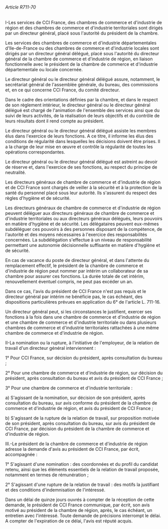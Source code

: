 ###### Article R711-70

I-Les services de CCI France, des chambres de commerce et d'industrie de région et des chambres de commerce et d'industrie territoriales sont dirigés par un directeur général, placé sous l'autorité du président de la chambre.

Les services des chambres de commerce et d'industrie départementales d'Ile-de-France ou des chambres de commerce et d'industrie locales sont dirigés par un directeur général délégué, placé sous l'autorité du directeur général de la chambre de commerce et d'industrie de région, en liaison fonctionnelle avec le président de la chambre de commerce et d'industrie départementale ou locale concernée.

Le directeur général ou le directeur général délégué assure, notamment, le secrétariat général de l'assemblée générale, du bureau, des commissions et, en ce qui concerne CCI France, du comité directeur.

Dans le cadre des orientations définies par la chambre, et dans le respect de son règlement intérieur, le directeur général ou le directeur général délégué est chargé de l'animation de l'ensemble des services ainsi que du suivi de leurs activités, de la réalisation de leurs objectifs et du contrôle de leurs résultats dont il rend compte au président.

Le directeur général ou le directeur général délégué assiste les membres élus dans l'exercice de leurs fonctions. A ce titre, il informe les élus des conditions de régularité dans lesquelles les décisions doivent être prises. Il a la charge de leur mise en œuvre et contrôle la régularité de toutes les opérations correspondantes.

Le directeur général ou le directeur général délégué est astreint au devoir de réserve et, dans l'exercice de ses fonctions, au respect du principe de neutralité.

Les directeurs généraux de chambre de commerce et d'industrie de région et de CCI France sont chargés de veiller à la sécurité et à la protection de la santé du personnel placé sous leur autorité. Ils s'assurent du respect des règles d'hygiène et de sécurité.

Les directeurs généraux de chambre de commerce et d'industrie de région peuvent déléguer aux directeurs généraux de chambre de commerce et d'industrie territoriales ou aux directeurs généraux délégués, leurs pouvoirs en matière d'hygiène et de sécurité. Les délégataires peuvent eux-mêmes subdéléguer ces pouvoirs à des personnes disposant de la compétence, de l'autorité et des moyens nécessaires à l'exercice des responsabilités concernées. La subdélégation s'effectue à un niveau de responsabilité permettant une autonomie décisionnelle suffisante en matière d'hygiène et de sécurité.

En cas de vacance du poste de directeur général, et dans l'attente du remplacement effectif, le président de la chambre de commerce et d'industrie de région peut nommer par intérim un collaborateur de sa chambre pour assurer ces fonctions. La durée totale de cet intérim, renouvellement éventuel compris, ne peut pas excéder un an.

Dans ce cas, l'avis du président de CCI France n'est pas requis et le directeur général par intérim ne bénéficie pas, le cas échéant, des dispositions particulières prévues en application du 6° de l'article L. 711-16.

Un directeur général peut, si les circonstances le justifient, exercer ses fonctions à la fois dans une chambre de commerce et d'industrie de région et une chambre de commerce et d'industrie territoriale ou dans plusieurs chambres de commerce et d'industrie territoriales rattachées à une même chambre de commerce et d'industrie de région.

II-La nomination ou la rupture, à l'initiative de l'employeur, de la relation de travail d'un directeur général interviennent :

1° Pour CCI France, sur décision du président, après consultation du bureau ;

2° Pour une chambre de commerce et d'industrie de région, sur décision du président, après consultation du bureau et avis du président de CCI France ;

3° Pour une chambre de commerce et d'industrie territoriale :

a) S'agissant de la nomination, sur décision de son président, après consultation du bureau, sur avis conforme du président de la chambre de commerce et d'industrie de région, et avis du président de CCI France ;

b) S'agissant de la rupture de la relation de travail, sur proposition motivée de son président, après consultation du bureau, sur avis du président de CCI France, par décision du président de la chambre de commerce et d'industrie de région.

III.-Le président de la chambre de commerce et d'industrie de région adresse la demande d'avis au président de CCI France, par écrit, accompagnée :

1° S'agissant d'une nomination : des coordonnées et du profil du candidat retenu, ainsi que les éléments essentiels de la relation de travail proposée, notamment en termes de rémunération ;

2° S'agissant d'une rupture de la relation de travail : des motifs la justifiant et des conditions d'indemnisation de l'intéressé.

Dans un délai de quinze jours ouvrés à compter de la réception de cette demande, le président de CCI France communique, par écrit, son avis motivé au président de la chambre de région, après, le cas échéant, un entretien avec l'intéressé. Toute demande de précisions interrompt le délai. A compter de l'expiration de ce délai, l'avis est réputé acquis.


